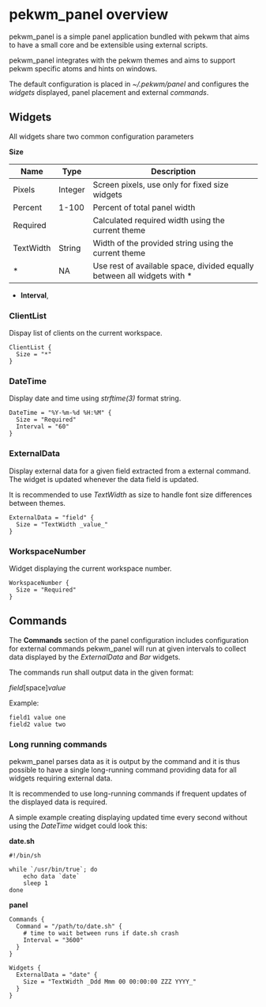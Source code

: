 pekwm_panel overview
====================

pekwm_panel is a simple panel application bundled with pekwm that aims
to have a small core and be extensible using external
scripts.

pekwm_panel integrates with the pekwm themes and aims to support pekwm
specific atoms and hints on windows.

The default configuration is placed in _~/.pekwm/panel_ and configures
the _widgets_ displayed, panel placement and external _commands_.

## Widgets

All widgets share two common configuration parameters

**Size**

| Name      | Type    | Description                                                             |
|-----------|---------|-------------------------------------------------------------------------|
| Pixels    | Integer | Screen pixels, use only for fixed size widgets                          |
| Percent   | 1-100   | Percent of total panel width                                            |
| Required  |         | Calculated required width using the current theme                       |
| TextWidth | String  | Width of the provided string using the current theme                    |
| *         | NA      | Use rest of available space, divided equally between all widgets with * |

* **Interval**,

### ClientList

Dispay list of clients on the current workspace.

```
ClientList {
  Size = "*"
}
```

### DateTime

Display date and time using _strftime(3)_ format string.

```
DateTime = "%Y-%m-%d %H:%M" {
  Size = "Required"
  Interval = "60"
}
```

### ExternalData

Display external data for a given field extracted from a external
command. The widget is updated whenever the data field is updated.

It is recommended to use _TextWidth_ as size to handle font size
differences between themes.

```
ExternalData = "field" {
  Size = "TextWidth _value_"
}
```

### WorkspaceNumber

Widget displaying the current workspace number.

```
WorkspaceNumber {
  Size = "Required"
}
```

## Commands

The **Commands** section of the panel configuration includes
configuration for external commands pekwm_panel will run at given
intervals to collect data displayed by the _ExternalData_ and _Bar_
widgets.

The commands run shall output data in the given format:

_field_[space]_value_

Example:

```
field1 value one
field2 value two
```
### Long running commands

pekwm_panel parses data as it is output by the command and it is thus
possible to have a single long-running command providing data for all
widgets requiring external data.

It is recommended to use long-running commands if frequent updates of
the displayed data is required.

A simple example creating displaying updated time every second without
using the _DateTime_ widget could look this:

**date.sh**

```
#!/bin/sh

while `/usr/bin/true`; do
    echo data `date`
    sleep 1
done
```

**panel**

```
Commands {
  Command = "/path/to/date.sh" {
    # time to wait between runs if date.sh crash
    Interval = "3600"
  }
}

Widgets {
  ExternalData = "date" {
    Size = "TextWidth _Ddd Mmm 00 00:00:00 ZZZ YYYY_"
  }
}
```
